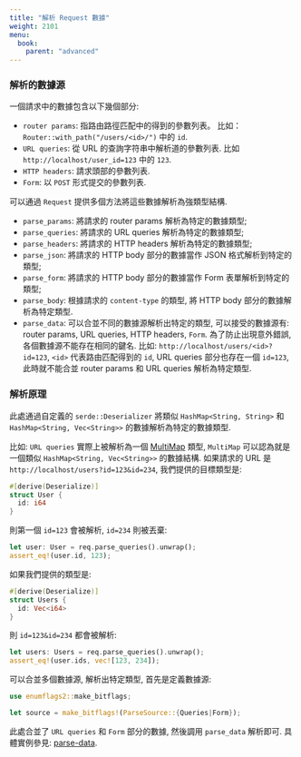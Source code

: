 ```yaml
---
title: "解析 Request 數據"
weight: 2101
menu:
  book:
    parent: "advanced"
---
```


### 解析的數據源

一個請求中的數據包含以下幾個部分:

* ```router params```: 指路由路徑匹配中的得到的參數列表。 比如： ```Router::with_path("/users/<id>/")``` 中的 ```id```.
* ```URL queries```: 從 URL 的查詢字符串中解析道的參數列表. 比如 ```http://localhost/user_id=123``` 中的 ```123```.
* ```HTTP headers```: 請求頭部的參數列表.
* ```Form```: 以 ```POST``` 形式提交的參數列表.

可以通過 ```Request``` 提供多個方法將這些數據解析為強類型結構.

* ```parse_params```: 將請求的 router params 解析為特定的數據類型;
* ```parse_queries```: 將請求的 URL queries 解析為特定的數據類型;
* ```parse_headers```: 將請求的 HTTP headers 解析為特定的數據類型;
* ```parse_json```: 將請求的 HTTP body 部分的數據當作 JSON 格式解析到特定的類型;
* ```parse_form```: 將請求的 HTTP body 部分的數據當作 Form 表單解析到特定的類型;
* ```parse_body```: 根據請求的 ```content-type``` 的類型, 將 HTTP body 部分的數據解析為特定類型. 
* ```parse_data```: 可以合並不同的數據源解析出特定的類型, 可以接受的數據源有: router params, URL queries, HTTP headers, ```Form```. 為了防止出現意外錯誤, 各個數據源不能存在相同的鍵名. 比如: ```http://localhost/users/<id>?id=123```, ```<id>``` 代表路由匹配得到的 ```id```,  URL queries 部分也存在一個 ```id=123```, 此時就不能合並 router params 和 URL queries 解析為特定類型.

### 解析原理

此處通過自定義的 ```serde::Deserializer``` 將類似 ```HashMap<String, String>``` 和 ```HashMap<String, Vec<String>>``` 的數據解析為特定的數據類型.

比如: ```URL queries``` 實際上被解析為一個 [MultiMap](https://docs.rs/multimap/latest/multimap/struct.MultiMap.html) 類型, ```MultiMap``` 可以認為就是一個類似 ```HashMap<String, Vec<String>>``` 的數據結構. 如果請求的 URL 是 ```http://localhost/users?id=123&id=234```, 我們提供的目標類型是:

```rust
#[derive(Deserialize)]
struct User {
  id: i64
}
```

則第一個 ```id=123``` 會被解析, ```id=234``` 則被丟棄:

```rust
let user: User = req.parse_queries().unwrap();
assert_eq!(user.id, 123);
```

如果我們提供的類型是:

```rust
#[derive(Deserialize)]
struct Users {
  id: Vec<i64>
}
```

則 ```id=123&id=234``` 都會被解析:

```rust
let users: Users = req.parse_queries().unwrap();
assert_eq!(user.ids, vec![123, 234]);
```

可以合並多個數據源, 解析出特定類型, 首先是定義數據源:

```rust
use enumflags2::make_bitflags;

let source = make_bitflags!(ParseSource::{Queries|Form});
```

此處合並了 ```URL queries``` 和 ```Form``` 部分的數據, 然後調用 ```parse_data``` 解析即可. 具體實例參見: [parse-data](https://github.com/salvo-rs/salvo/blob/main/examples/parse-data/src/main.rs).